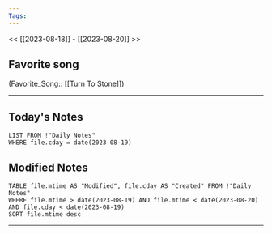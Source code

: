 ```yaml
---
Tags:
---
```

<< [[2023-08-18]] - [[2023-08-20]] >>
## Favorite song
(Favorite_Song:: [[Turn To Stone]])

___
## Today's Notes
```dataview
LIST FROM !"Daily Notes"
WHERE file.cday = date(2023-08-19)
```
## Modified Notes
```dataview
TABLE file.mtime AS "Modified", file.cday AS "Created" FROM !"Daily Notes" 
WHERE file.mtime > date(2023-08-19) AND file.mtime < date(2023-08-20) AND file.cday < date(2023-08-19)
SORT file.mtime desc
```
___
